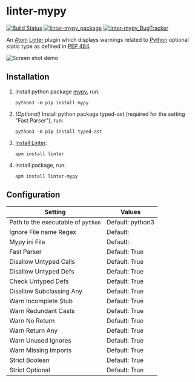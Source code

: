 # linter-mypy

[![Build Status](https://travis-ci.org/elarivie/linter-mypy.svg?branch=master)](https://travis-ci.org/elarivie/linter-mypy)
[![linter-mypy_package](https://img.shields.io/apm/dm/linter-mypy.svg?style=flat-square)][linter-mypy_package]
[![linter-mypy_BugTracker](https://img.shields.io/github/issues/elarivie/linter-mypy.svg)][linter-mypy_BugTracker]

An [Atom][atom] [Linter][linter] plugin which displays warnings related to [Python][python] optional static type as defined in [PEP 484][spec].

![Screen shot demo](https://github.com/elarivie/linter-mypy/raw/master/doc/ScreenShotDemo.png)

## Installation

1.  Install python package [mypy][mypy], run:

    ```ShellSession
    python3 -m pip install mypy
    ```

2. *(Optional)* Install python package typed-ast (required for the setting "Fast Parser"), run:

	```ShellSession
	python3 -m pip install typed-ast
	```

3.  [Install Linter][install linter].

	```ShellSession
	apm install linter
	```

4.  Install package, run:

    ```ShellSession
    apm install linter-mypy
    ```

## Configuration

| Setting                             | Values           |
| ----------------------------------- | ---------------- |
| Path to the executable of `python`  | Default: python3 |
| Ignore File name Regex              | Default:         |
| Mypy ini File                       | Default:         |
| Fast Parser                         | Default: True    |
| Disallow Untyped Calls              | Default: True    |
| Disallow Untyped Defs               | Default: True    |
| Check Untyped Defs                  | Default: True    |
| Disallow Subclassing Any            | Default: True    |
| Warn Incomplete Stub                | Default: True    |
| Warn Redundant Casts                | Default: True    |
| Warn No Return                      | Default: True    |
| Warn Return Any                     | Default: True    |
| Warn Unused Ignores                 | Default: True    |
| Warn Missing Imports                | Default: True    |
| Strict Boolean                      | Default: True    |
| Strict Optional                     | Default: True    |

[linter]: https://github.com/atom-community/linter
[install linter]: https://github.com/atom-community/linter#installation
[mypy]: https://pypi.python.org/pypi/mypy
[mypy homepage]: http://www.mypy-lang.org/
[spec]: https://www.python.org/dev/peps/pep-0484/
[atom]: https://atom.io/
[linter-mypy_repo]: https://github.com/elarivie/linter-mypy
[linter-mypy_package]: https://atom.io/packages/linter-mypy
[linter-mypy_BugTracker]: https://github.com/elarivie/linter-mypy/issues
[python]: https://www.python.org
